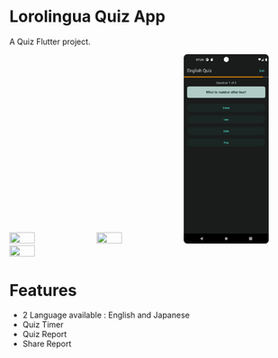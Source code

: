 # Lorolingua Quiz App

A Quiz Flutter project.

<p float="left">
  <img width="30%" height="50%" src="https://github.com/fityanrahman/lorolingua_quiz/blob/main/screenshots/home.pngg" />
  <img width="30%" height="50%" src="https://github.com/fityanrahman/lorolingua_quiz/blob/main/screenshots/topic.png" />
  <img width="30%" height="50%" src="https://github.com/fityanrahman/lorolingua_quiz/blob/main/screenshots/quiz.png" />
  <img width="30%" height="50%" src="https://github.com/fityanrahman/lorolingua_quiz/blob/main/screenshots/result.jpg" />
</p>

# Features
- 2 Language available : English and Japanese
- Quiz Timer
- Quiz Report
- Share Report